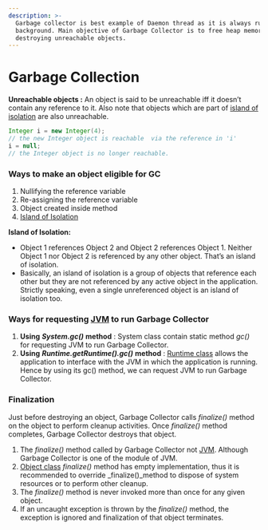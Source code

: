 ```yaml
---
description: >-
  Garbage collector is best example of Daemon thread as it is always running in
  background. Main objective of Garbage Collector is to free heap memory by
  destroying unreachable objects.
---
```


# Garbage Collection

 **Unreachable objects :** An object is said to be unreachable iff it doesn’t contain any reference to it. Also note that objects which are part of [island of isolation](https://www.geeksforgeeks.org/island-of-isolation-in-java/) are also unreachable. 

```java
Integer i = new Integer(4);
// the new Integer object is reachable  via the reference in 'i' 
i = null;
// the Integer object is no longer reachable. 
```

###  **Ways to make an object eligible for GC**

1. Nullifying the reference variable
2. Re-assigning the reference variable
3. Object created inside method
4. [Island of Isolation](https://www.geeksforgeeks.org/island-of-isolation-in-java/)

 **Island of Isolation:**

* Object 1 references Object 2 and Object 2 references Object 1. Neither Object 1 nor Object 2 is referenced by any other object. That’s an island of isolation.
* Basically, an island of isolation is a group of objects that reference each other but they are not referenced by any active object in the application. Strictly speaking, even a single unreferenced object is an island of isolation too.

###  **Ways for requesting** [**JVM**](https://www.geeksforgeeks.org/jvm-works-jvm-architecture/) **to run Garbage Collector**

1. **Using** _**System.gc\(\)**_ **method** : System class contain static method _gc\(\)_ for requesting JVM to run Garbage Collector.
2. **Using** _**Runtime.getRuntime\(\).gc\(\)**_ **method** : [Runtime class](https://www.geeksforgeeks.org/java-lang-runtime-class-in-java/) allows the application to interface with the JVM in which the application is running. Hence by using its gc\(\) method, we can request JVM to run Garbage Collector.

###  **Finalization**

Just before destroying an object, Garbage Collector calls _finalize\(\)_ method on the object to perform cleanup activities. Once _finalize\(\)_ method completes, Garbage Collector destroys that object.

1. The _finalize\(\)_ method called by Garbage Collector not [JVM](https://www.geeksforgeeks.org/jvm-works-jvm-architecture/). Although Garbage Collector is one of the module of JVM.
2. [Object class](https://www.geeksforgeeks.org/object-class-in-java/) _finalize\(\)_ method has empty implementation, thus it is recommended to override _finalize\(\)_method to dispose of system resources or to perform other cleanup.
3. The _finalize\(\)_ method is never invoked more than once for any given object.
4. If an uncaught exception is thrown by the _finalize\(\)_ method, the exception is ignored and finalization of that object terminates.

